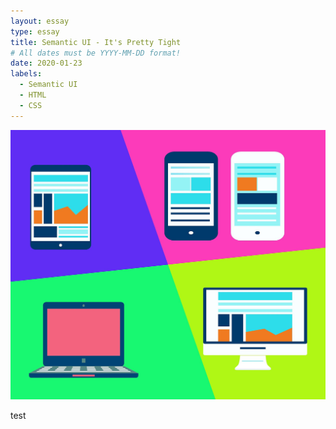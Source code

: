 ```yaml
---
layout: essay
type: essay
title: Semantic UI - It's Pretty Tight
# All dates must be YYYY-MM-DD format!
date: 2020-01-23
labels:
  - Semantic UI
  - HTML
  - CSS
---
```


<img class="ui medium right floated rounded image" src="/images/semantic.jpeg">

test
